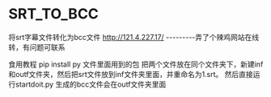 # SRT_TO_BCC
将srt字幕文件转化为bcc文件
http://121.4.227.17/        ---------弄了个辣鸡网站在线转，有问题可联系

食用教程
pip install py 文件里面用到的包
把两个文件放在同个文件夹下，新建inf和outf文件夹，然后把srt文件放到inf文件夹里面，并重命名为1.srt。
然后直接运行startdoit.py
生成的bcc文件会在outf文件夹里面
